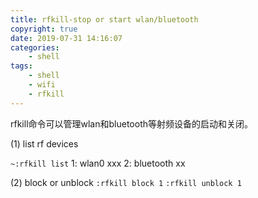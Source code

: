 ```yaml
---
title: rfkill-stop or start wlan/bluetooth
copyright: true
date: 2019-07-31 14:16:07
categories: 
    - shell
tags:
    - shell
    - wifi
    - rfkill
---
```

rfkill命令可以管理wlan和bluetooth等射频设备的启动和关闭。

<!-- more -->

(1) list rf devices

`~:rfkill list`
1: wlan0 xxx
2: bluetooth xx

(2) block or unblock
`:rfkill block 1`
`:rfkill unblock 1`